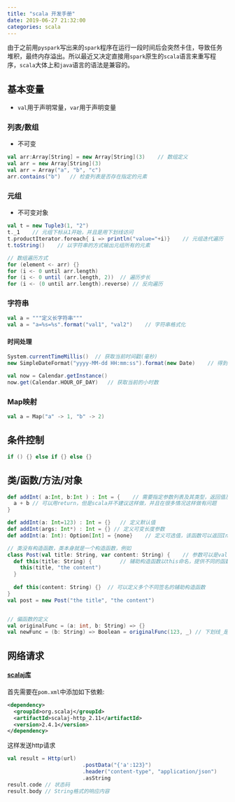 ```yaml
---
title: "scala 开发手册"
date: 2019-06-27 21:32:00
categories: scala
---
```


由于之前用`pyspark`写出来的`spark`程序在运行一段时间后会突然卡住，导致任务堆积，最终内存溢出。所以最近又决定直接用`spark`原生的`scala`语言来重写程序，`scala`大体上和`java`语言的语法是兼容的。

## 基本变量

- `val`用于声明常量，`var`用于声明变量

<!--more-->

### 列表/数组

- 不可变

```scala
val arr:Array[String] = new Array[String](3)	// 数组定义
val arr = new Array[String](3)
val arr = Array("a", "b", "c")
arr.contains("b")	// 检查列表是否存在指定的元素
```

### 元组

- 不可变对象

```scala
val t = new Tuple3(1, "2")
t._1	// 元组下标从1开始，并且是用下划线访问
t.productIterator.foreach{ i => println("value="+i)}	// 元组迭代遍历
t.toString()	// 以字符串的方式输出元组所有的元素

// 数组遍历方式
for (element <- arr) {}
for (i <- 0 until arr.length)
for (i <- 0 until (arr.length, 2))	// 遍历步长
for (i <- (0 until arr.length).reverse) // 反向遍历
```

### 字符串

```scala
val a = """定义长字符串"""
val a = "a=%s=%s".format("val1", "val2")	// 字符串格式化
```

#### 时间处理

```scala
System.currentTimeMillis()	// 获取当前时间戳(毫秒)
new SimpleDateFormat("yyyy-MM-dd HH:mm:ss").format(new Date)	// 得到格式化的当前日期时间

val now = Calendar.getInstance()
now.get(Calendar.HOUR_OF_DAY)	// 获取当前的小时数
```

### Map映射

```scala
val a = Map("a" -> 1, "b" -> 2)
```

## 条件控制

```scala
if () {} else if {} else {}
```

## 类/函数/方法/对象

```scala
def addInt( a:Int, b:Int ) : Int = {	// 需要指定参数列表及其类型，返回值及其类型
  a + b	// 可以用return，但是scala并不建议这样做，并且在很多情况这样做有问题
}

def addInt(a: Int=123) : Int = {}	// 定义默认值
def addInt(args: Int*) : Int = {} // 定义可变长度参数
def addInt(a: Int): Option[Int] = {none}	// 定义可选值，该函数可以返回Int也可以返回None

// 类没有构造函数，类本身就是一个构造函数，例如
class Post(val title: String, var content: String) {	// 参数可以是val或var
  def this(title: String) {			// 辅助构造函数以this命名，提供不同的函数签名定义不同的构造方法
    this(title, "the content")
  }
  
  def this(content: String) {}	// 可以定义多个不同签名的辅助构造函数
}
val post = new Post("the title", "the content")


// 偏函数的定义
val originalFunc = (a: int, b: String) => {}
val newFunc = (b: String) => Boolean = originalFunc(123, _)	// 下划线_是占位符，这个函数将originalFunc的参数a进行了固定，在调用时只需要调用newFunc(b)即可
```

## 网络请求

#### [scalaj库](https://github.com/scalaj/scalaj-http)

首先需要在`pom.xml`中添加如下依赖:

```xml
<dependency>
  <groupId>org.scalaj</groupId>
  <artifactId>scalaj-http_2.11</artifactId>
  <version>2.4.1</version>
</dependency>
```

这样发送http请求

```scala
val result = Http(url)
						.postData("{'a':123}")
						.header("content-type", "application/json")
						.asString
result.code	// 状态码
result.body // String格式的响应内容
```
